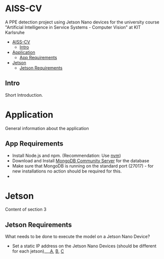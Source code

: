 # AISS-CV
A PPE detection project using Jetson Nano devices for the university course "Artificial Intelligence in Service Systems - Computer Vision" at KIT Karlsruhe

- [AISS-CV](#aiss-cv)
  - [Intro](#intro)
- [Application](#application)
  - [App Requirements](#app-requirements)
- [Jetson](#jetson)
  - [Jetson Requirements](#jetson-requirements)


## Intro
Short Introduction.

# Application
General information about the application

## App Requirements
- Install Node.js and npm. (Recommendation: Use [nvm](https://www.freecodecamp.org/news/how-to-update-node-and-npm-to-the-latest-version/))
- Download and Install [MongoDB Community Server](https://www.mongodb.com/try/download/community) for the database
- Make sure that MongoDB is running on the standard port (27017) - for new installations no action should be required for this.
- 

# Jetson
Content of section 3

## Jetson Requirements
What needs to be done to execute the model on a Jetson Nano Device?
- Set a static IP address on the Jetson Nano Devices (should be different for each jetson)___[A](https://hub.shinobi.video/articles/view/Z0kXCFxbQvrHcnm), [B](https://robo.fish/wiki/index.php?title=Nvidia_Jetson), [C](https://stackoverflow.com/questions/66384210/how-te-set-a-static-ip-for-a-jetson-nano)
